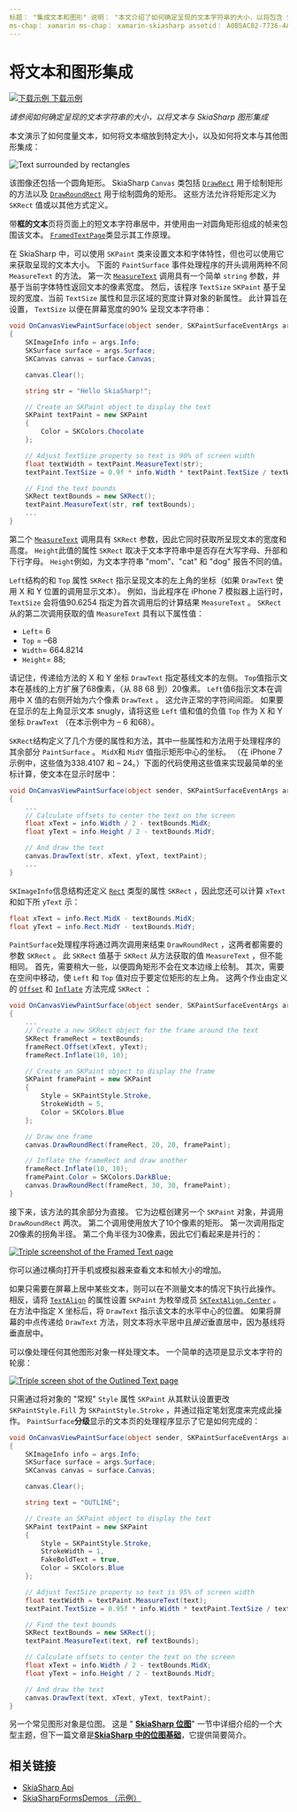 ```yaml
---
标题： "集成文本和图形" 说明： "本文介绍了如何确定呈现的文本字符串的大小，以将包含 SkiaSharp 图形的文本集成到 Xamarin.Forms 应用程序中，并通过示例代码演示了这一点。"
ms-chap： xamarin ms-chap： xamarin-skiasharp assetid： A0B5AC82-7736-4AD8-AA16-FE43E18D203C author： davidbritch： dabritch ms. 日期：03/10/2017： [ Xamarin.Forms ， Xamarin.Essentials ]
---
```


# <a name="integrating-text-and-graphics"></a>将文本和图形集成

[![下载示例](~/media/shared/download.png) 下载示例](https://docs.microsoft.com/samples/xamarin/xamarin-forms-samples/skiasharpforms-demos)

_请参阅如何确定呈现的文本字符串的大小，以将文本与 SkiaSharp 图形集成_

本文演示了如何度量文本，如何将文本缩放到特定大小，以及如何将文本与其他图形集成：

![](text-images/textandgraphicsexample.png "Text surrounded by rectangles")

该图像还包括一个圆角矩形。 SkiaSharp `Canvas` 类包括 [`DrawRect`](xref:SkiaSharp.SKCanvas.DrawRect*) 用于绘制矩形的方法以及 [`DrawRoundRect`](xref:SkiaSharp.SKCanvas.DrawRoundRect*) 用于绘制圆角的矩形。 这些方法允许将矩形定义为 `SKRect` 值或以其他方式定义。

带**框的文本**页将页面上的短文本字符串居中，并使用由一对圆角矩形组成的帧来包围该文本。 [`FramedTextPage`](https://github.com/xamarin/xamarin-forms-samples/blob/master/SkiaSharpForms/Demos/Demos/SkiaSharpFormsDemos/Basics/FramedTextPage.cs)类显示其工作原理。

在 SkiaSharp 中，可以使用 `SKPaint` 类来设置文本和字体特性，但也可以使用它来获取呈现的文本大小。 下面的 `PaintSurface` 事件处理程序的开头调用两种不同 `MeasureText` 的方法。 第一次 [`MeasureText`](xref:SkiaSharp.SKPaint.MeasureText(System.String)) 调用具有一个简单 `string` 参数，并基于当前字体特性返回文本的像素宽度。 然后，该程序 `TextSize` `SKPaint` 基于呈现的宽度、当前 `TextSize` 属性和显示区域的宽度计算对象的新属性。 此计算旨在设置， `TextSize` 以便在屏幕宽度的90% 呈现文本字符串：

```csharp
void OnCanvasViewPaintSurface(object sender, SKPaintSurfaceEventArgs args)
{
    SKImageInfo info = args.Info;
    SKSurface surface = args.Surface;
    SKCanvas canvas = surface.Canvas;

    canvas.Clear();

    string str = "Hello SkiaSharp!";

    // Create an SKPaint object to display the text
    SKPaint textPaint = new SKPaint
    {
        Color = SKColors.Chocolate
    };

    // Adjust TextSize property so text is 90% of screen width
    float textWidth = textPaint.MeasureText(str);
    textPaint.TextSize = 0.9f * info.Width * textPaint.TextSize / textWidth;

    // Find the text bounds
    SKRect textBounds = new SKRect();
    textPaint.MeasureText(str, ref textBounds);
    ...
}
```

第二个 [`MeasureText`](xref:SkiaSharp.SKPaint.MeasureText(System.String,SkiaSharp.SKRect@)) 调用具有 `SKRect` 参数，因此它同时获取所呈现文本的宽度和高度。 `Height`此值的属性 `SKRect` 取决于文本字符串中是否存在大写字母、升部和下行字母。 `Height`例如，为文本字符串 "mom"、"cat" 和 "dog" 报告不同的值。

`Left`结构的和 `Top` 属性 `SKRect` 指示呈现文本的左上角的坐标（如果 `DrawText` 使用 X 和 Y 位置的调用显示文本）。 例如，当此程序在 iPhone 7 模拟器上运行时， `TextSize` 会将值90.6254 指定为首次调用后的计算结果 `MeasureText` 。 `SKRect`从的第二次调用获取的值 `MeasureText` 具有以下属性值：

- `Left`= 6
- `Top` = &ndash;68
- `Width`= 664.8214
- `Height`= 88;

请记住，传递给方法的 X 和 Y 坐标 `DrawText` 指定基线文本的左侧。 `Top`值指示文本在基线的上方扩展了68像素，（从 88 68 到）20像素。 `Left`值6指示文本在调用中 X 值的右侧开始为六个像素 `DrawText` 。 这允许正常的字符间间距。 如果要在显示的左上角显示文本 snugly，请将这些 `Left` 值和值的负值 `Top` 作为 X 和 Y 坐标 `DrawText` （在本示例中为 &ndash; 6 和68）。

`SKRect`结构定义了几个方便的属性和方法，其中一些属性和方法用于处理程序的其余部分 `PaintSurface` 。 `MidX`和 `MidY` 值指示矩形中心的坐标。 （在 iPhone 7 示例中，这些值为338.4107 和 &ndash; 24。）下面的代码使用这些值来实现最简单的坐标计算，使文本在显示时居中：

```csharp
void OnCanvasViewPaintSurface(object sender, SKPaintSurfaceEventArgs args)
{
    ...
    // Calculate offsets to center the text on the screen
    float xText = info.Width / 2 - textBounds.MidX;
    float yText = info.Height / 2 - textBounds.MidY;

    // And draw the text
    canvas.DrawText(str, xText, yText, textPaint);
    ...
}
```

`SKImageInfo`信息结构还定义 [`Rect`](xref:SkiaSharp.SKImageInfo.Rect) 类型的属性 `SKRect` ，因此您还可以计算 `xText` 和如下所 `yText` 示：

```csharp
float xText = info.Rect.MidX - textBounds.MidX;
float yText = info.Rect.MidY - textBounds.MidY;
```

`PaintSurface`处理程序将通过两次调用来结束 `DrawRoundRect` ，这两者都需要的参数 `SKRect` 。 此 `SKRect` 值基于 `SKRect` 从方法获取的值 `MeasureText` ，但不能相同。 首先，需要稍大一些，以便圆角矩形不会在文本边缘上绘制。 其次，需要在空间中移动，使 `Left` 和 `Top` 值对应于要定位矩形的左上角。 这两个作业由定义的 [`Offset`](xref:SkiaSharp.SKRect.Offset*) 和 [`Inflate`](xref:SkiaSharp.SKRect.Inflate*) 方法完成 `SKRect` ：

```csharp
void OnCanvasViewPaintSurface(object sender, SKPaintSurfaceEventArgs args)
{
    ...
    // Create a new SKRect object for the frame around the text
    SKRect frameRect = textBounds;
    frameRect.Offset(xText, yText);
    frameRect.Inflate(10, 10);

    // Create an SKPaint object to display the frame
    SKPaint framePaint = new SKPaint
    {
        Style = SKPaintStyle.Stroke,
        StrokeWidth = 5,
        Color = SKColors.Blue
    };

    // Draw one frame
    canvas.DrawRoundRect(frameRect, 20, 20, framePaint);

    // Inflate the frameRect and draw another
    frameRect.Inflate(10, 10);
    framePaint.Color = SKColors.DarkBlue;
    canvas.DrawRoundRect(frameRect, 30, 30, framePaint);
}
```

接下来，该方法的其余部分为直接。 它为边框创建另一个 `SKPaint` 对象，并调用 `DrawRoundRect` 两次。 第二个调用使用放大了10个像素的矩形。 第一次调用指定20像素的拐角半径。 第二个角半径为30像素，因此它们看起来是并行的：

 [![](text-images/framedtext-small.png "Triple screenshot of the Framed Text page")](text-images/framedtext-large.png#lightbox "Triple screenshot of the Framed Text page")

你可以通过横向打开手机或模拟器来查看文本和帧大小的增加。

如果只需要在屏幕上居中某些文本，则可以在不测量文本的情况下执行此操作。 相反，请将 [`TextAlign`](xref:SkiaSharp.SKPaint.TextAlign) 的属性设置 `SKPaint` 为枚举成员 [`SKTextAlign.Center`](xref:SkiaSharp.SKTextAlign) 。 在方法中指定 X 坐标后，将 `DrawText` 指示该文本的水平中心的位置。 如果将屏幕的中点传递给 `DrawText` 方法，则文本将水平居中且*接近*垂直居中，因为基线将垂直居中。

可以像处理任何其他图形对象一样处理文本。 一个简单的选项是显示文本字符的轮廓：

[![](text-images/outlinedtext-small.png "Triple screen shot of the Outlined Text page")](text-images/outlinedtext-large.png#lightbox "Triple screenshot of the Outlined Text page")

只需通过将对象的 "常规" `Style` 属性 `SKPaint` 从其默认设置更改 `SKPaintStyle.Fill` 为 `SKPaintStyle.Stroke` ，并通过指定笔划宽度来完成此操作。 `PaintSurface`**分级**显示的文本页的处理程序显示了它是如何完成的：

```csharp
void OnCanvasViewPaintSurface(object sender, SKPaintSurfaceEventArgs args)
{
    SKImageInfo info = args.Info;
    SKSurface surface = args.Surface;
    SKCanvas canvas = surface.Canvas;

    canvas.Clear();

    string text = "OUTLINE";

    // Create an SKPaint object to display the text
    SKPaint textPaint = new SKPaint
    {
        Style = SKPaintStyle.Stroke,
        StrokeWidth = 1,
        FakeBoldText = true,
        Color = SKColors.Blue
    };

    // Adjust TextSize property so text is 95% of screen width
    float textWidth = textPaint.MeasureText(text);
    textPaint.TextSize = 0.95f * info.Width * textPaint.TextSize / textWidth;

    // Find the text bounds
    SKRect textBounds = new SKRect();
    textPaint.MeasureText(text, ref textBounds);

    // Calculate offsets to center the text on the screen
    float xText = info.Width / 2 - textBounds.MidX;
    float yText = info.Height / 2 - textBounds.MidY;

    // And draw the text
    canvas.DrawText(text, xText, yText, textPaint);
}
```

另一个常见图形对象是位图。 这是 " [**SkiaSharp 位图**](../bitmaps/index.md)" 一节中详细介绍的一个大型主题，但下一篇文章是[**SkiaSharp 中的位图基础**](bitmaps.md)，它提供简要简介。

## <a name="related-links"></a>相关链接

- [SkiaSharp Api](https://docs.microsoft.com/dotnet/api/skiasharp)
- [SkiaSharpFormsDemos （示例）](https://docs.microsoft.com/samples/xamarin/xamarin-forms-samples/skiasharpforms-demos)
